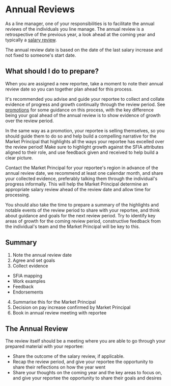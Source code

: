 # Annual Reviews

As a line manager, one of your responsibilities is to facilitate the annual reviews of the individuals you line manage. The annual review is a retrospective of the previous year, a look ahead at the coming year and typically a [salary review](../compensation/salary_reviews.md).

The annual review date is based on the date of the last salary increase and not fixed to someone's start date. 

## What should I do to prepare?

When you are assigned a new reportee, take a moment to note their annual review date so you can together plan ahead for this process.

It's recommended you advise and guide your reportee to collect and collate evidence of progress and growth continually through the review period. See [promotions](./promotions.md) for some guidance on this process, with the key difference being your goal ahead of the annual review is to show evidence of growth over the review period.

In the same way as a promotion, your reportee is selling themselves, so you should guide them to do so and help build a compelling narrative for the Market Principal that highlights all the ways your reportee has excelled over the review period! Make sure to highlight growth against the SFIA attributes aligned to their role, and use feedback given and received to help build a clear picture.

Contact the Market Principal for your reportee's region in advance of the annual review date, we recommend at least one calendar month, and share your collected evidence, preferably talking them through the individual's progress informally. This will help the Market Principal determine an appropriate salary review ahead of the review date and allow time for processing.

You should also take the time to prepare a summary of the highlights and notable events of the review period to share with your reportee, and think about guidance and goals for the next review period. Try to identify key areas of growth for the coming review period, constructive feedback from the individual's team and the Market Principal will be key to this.

## Summary
1. Note the annual review date
2. Agree and set goals
3. Collect evidence 
- SFIA mapping 
- Work examples
- Feedback
- Endorsements
4. Summarise this for the Market Principal 
5. Decision on pay increase confirmed by Market Principal
6. Book in annual review meeting with reportee 

## The Annual Review

The review itself should be a meeting where you are able to go through your prepared material with your reportee:
 - Share the outcome of the salary review, if applicable.
 - Recap the review period, and give your reportee the opportunity to share their reflections on how the year went
 - Share your thoughts on the coming year and the key areas to focus on, and give your reportee the opportunity to share their goals and desires
